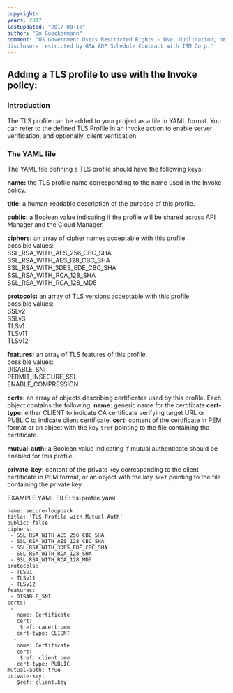 ```yaml
---
copyright:
years: 2017
lastupdated: "2017-08-16"
author: "Om Goeckermann"
comment: "US Government Users Restricted Rights - Use, duplication, or
disclosure restricted by GSA ADP Schedule Contract with IBM Corp."
---
```

## Adding a TLS profile to use with the Invoke policy:

### Introduction
The TLS profile can be added to your project as a file in YAML format. You can refer to the defined TLS Profile in an invoke action to enable server
verification, and optionally, client verification.

### The YAML file
The YAML file defining a TLS profile should have the following keys:

**name:** the TLS profile name corresponding to the name used in the Invoke policy.

**title:** a human-readable description of the purpose of this profile.

**public:** a Boolean value indicating if the profile will be shared across API Manager and the Cloud Manager.

**ciphers:** an array of cipher names acceptable with this profile.  
  possible values:  
      SSL_RSA_WITH_AES_256_CBC_SHA  
      SSL_RSA_WITH_AES_128_CBC_SHA  
      SSL_RSA_WITH_3DES_EDE_CBC_SHA  
      SSL_RSA_WITH_RCA_128_SHA  
      SSL_RSA_WITH_RCA_128_MD5  

**protocols:** an array of TLS versions acceptable with this profile.  
  possible values:  
      SSLv2  
      SSLv3  
      TLSv1  
      TLSv11  
      TLSv12  
 
**features:** an array of TLS features of this profile.  
  possible values:  
      DISABLE_SNI  
      PERMIT_INSECURE_SSL  
      ENABLE_COMPRESSION  

**certs:** an array of objects describing certificates used by this profile. Each object contains the following:
  **name:** generic name for the certificate
  **cert-type:** either CLIENT to indicate CA certificate verifying target URL or PUBLIC to indicate client certificate.
  **cert:** content of the certificate in PEM format or an object with the key `$ref` pointing to the file containing the certificate.

**mutual-auth:** a Boolean value indicating if mutual authenticate should be enabled for this profile.

**private-key:** content of the private key corresponding to the client certificate in PEM format, or an object with the key `$ref` pointing to the file containing the private key.

EXAMPLE YAML FILE: tls-profile.yaml
```
name: secure-loopback
title: 'TLS Profile with Mutual Auth'
public: false
ciphers:
 - SSL_RSA_WITH_AES_256_CBC_SHA
 - SSL_RSA_WITH_AES_128_CBC_SHA
 - SSL_RSA_WITH_3DES_EDE_CBC_SHA
 - SSL_RSA_WITH_RCA_128_SHA
 - SSL_RSA_WITH_RCA_128_MD5
protocols:
 - TLSv1
 - TLSv11
 - TLSv12
features:
 - DISABLE_SNI
certs:
 - 
   name: Certificate
   cert:
    $ref: cacert.pem
   cert-type: CLIENT
  -
   name: Certificate
   cert:
    $ref: client.pem
   cert-type: PUBLIC
mutual-auth: true
private-key:
   $ref: client.key
```
